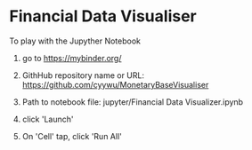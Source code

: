 # Financial Data Visualiser

To play with the Jupyther Notebook
1. go to https://mybinder.org/

2. GithHub repository name or URL: https://github.com/cyywu/MonetaryBaseVisualiser

3. Path to notebook file: 
jupyter/Financial Data Visualizer.ipynb

4. click 'Launch'

5. On 'Cell' tap, click 'Run All'
